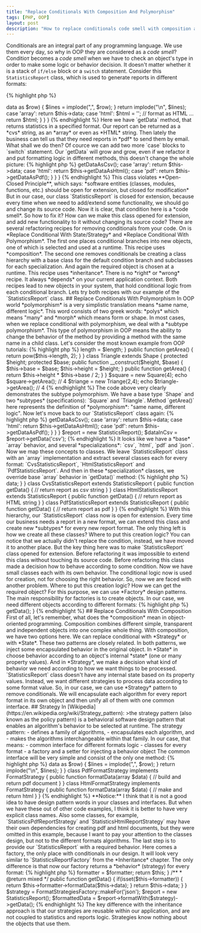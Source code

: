 ```yaml
---
title: "Replace Conditionals With Composition And Polymorphism"
tags: [PHP, OOP]
layout: post
description: "How to replace conditionals code smell with composition and Polymorphism"
---
```


Conditionals are an integral part of any programming language. We use them every day, so why in OOP they are considered as a *code smell*?
Conditioт becomes a *code smell* when we have to check an object's type in order to make some logic or behavior decision. It doesn't matter whether it is a stack of `if/else` block or a `switch` statement. Consider this `StatisticsReport` class, which is used to generate reports in different formats:

{% highlight php %}
<?php

class StatisticsReport
{

    protected $data;

    protected function initData() {
        // ...
    }

    public function getData($format = 'csv')
    {
        switch($format) {
            case 'csv':
                $lines = [];
                foreach($this->data as $row) {
                    $lines = implode(",", $row);
                }

                return implode("\n", $lines);

            case 'array': 
                return $this->data;

            case 'html':
                $html = '';
                // format as HTML ...
                return $html;
        }
    }
}
{% endhighlight %}

Here we have `getData` method, that returns statistics in a specified format. Our report can be returned as a *cvs* string, as an *array* or even as *HTML* string. Then lately the business can tell us that they need reports in *pdf* to send them by email. What shall we do then? Of cource we can add two more `case` blocks to `switch` statement. Our `getData` will grow and grow, even if we refactor it and put formatting logic in different methods, this doesn't change the whole picture:

{% highlight php %}
<?php

class StatisticsReport
{

    protected $data;

    protected function initData() {
        // ...
    }

    public function getData($format = 'csv')
    {
        switch($format) {
            case 'csv':
               return $this->getDataAsCsv();

            case 'array': 
                return $this->data;

            case 'html':
                return $this->getDataAsHtml();

            case 'pdf':
                return $this->getDataAsPdf();
        }
    }
}
{% endhighlight %}

This class violates **Open-Closed Principle**, which says:

*software entities (classes, modules, functions, etc.) should be open for extension, but closed for modification*

But in our case, our class `StatisticsReport` is closed for extension, because every time when we need to add/extend some functionality, we should go and change its source code. Now it is clear, that condition here is a *code smell*. So how to fix it? How can we make this class opened for extension, and add new functionality to it without changing its source code?

There are several refactoring recipes for removing conditionals from your code. On is *Replace Conditional With State/Strategy* and *Replace Conditional With Polymorphism*.
The first one places conditional branches into new objects, one of which is selected and used at a runtime. This recipe uses *composition*. The second one removes conditionals be creating a class hierarchy with a base class for the default condition branch and subclasses for each specialization. And again the required object is chosen at a runtime. This recipe uses *inheritance*.

There is no *right* or *wrong* recipe. It always *depends* on your current application context. Both recipes lead to new objects in your system, that hold conditional logic from each conditional branch.

Lets try both recipes with our example of the `StatisticsReport` class.

## Replace Conditionals With Polymorphism

In OOP world *polymorphism* is a very simplistic translation means *same name, different logic*. This word consists of two greek words: *polys* which means "many" and *morph* which means form or shape. In most cases, when we replace conditional with polymorphism, we deal with a *subtype polymorphism*. This type of polymorphism in OOP means the ability to change the behavior of the method by providing a method with the same name in a child class.
Let's consider the most known example from OOP tutorials:

{% highlight php %}
<?php

abstract class Shape 
{
    abstract public function getArea();
}

class Square extends Shape
{
    protected $length;

    public function __construct($length) {
        $this->length = $length;
    }

    public function getArea() {
        return pow($this->length, 2);
    }
}

class Triangle extends Shape
{
    protected $height;
    protected $base;

    public function __construct($height, $base) {
        $this->base = $base;
        $this->height = $height;
    }

    public function getArea() {
        return $this->height * $this->base / 2;
    }
}

$square = new Square(4);
echo $square->getArea(); // 4

$triange = new Triange(2,4);
echo $triangle->getArea(); // 4
{% endhighlight %}

The code above very clearly demonstrates the subtype polymorphism. We have a base type `Shape` and two *subtypes* (specifications): `Square` and `Triangle`. Method `getArea()` here represents the definition of *polymorphism*: "same name, different logic".

Now let's move back to our `StatisticsReport` class again:

{% highlight php %}
<?php

class StatisticsReport
{

    protected $data;

    protected function initData() {
        // ...
    }

    public function getData($format = 'csv')
    {
        switch($format) {
            case 'csv':
               return $this->getDataAsCsv();

            case 'array': 
                return $this->data;

            case 'html':
                return $this->getDataAsHtml();

            case 'pdf':
                return $this->getDataAsPdf();
        }
    }
}

$report = new StatisticsReport();
$dataInCsv = $report->getData('csv');
{% endhighlight %}

It looks like we have a *base* `array` behavior, and several *specializations*: `csv`, `html`, `pdf` and `json`. Now we map these concepts to classes. We leave `StatisticsReport` class with an `array` implementation and extract several classes each for every format: `CvsStatisticsReport`, `HtmlStatisticsReport` and `PdfStatisticsReport`. And then in these *specialization* classes, we override base `array` behavior in `getData()` method:

{% highlight php %}
<?php

class StatisticsReport
{
    protected $data;

    protected function initData() {
        // ...
    }

    public function getData()
    {
        return $this->data;
    }
}

class CvsStatisticsReport extends StatisticsReport 
{
    public function getData()
    {
        // return report as csv string
    }
}

class HtmlStatisticsReport extends StatisticsReport 
{
    public function getData()
    {
        // return report as HTML string
    }
}

class PdfStatisticsReport extends StatisticsReport 
{
    public function getData()
    {
        // return report as pdf
    }
}

{% endhighlight %}

With this hierarchy, our `StatisticsReport` class now is open for extension. Every time our business needs a report in a new format, we can extend this class and create new *subtypes* for every new report format. The only thing left is how we create all these classes? Where to put this creation logic? 

You can notice that we actually didn't replace the condition, instead, we have moved it to another place. But the key thing here was to make `StatisticsReport` class opened for extension. Before refactoring it was impossible to extend this class without touching its source code. Before refactoring this class made a decision how to behave according to some condition. Now we have small classes each with its own behavior. The conditional logic now is used for creation, not for choosing the right behavior.

So, now we are faced with another problem. Where to put this creation logic? How we can get the required object? For this purpose, we can use *Factory* design patterns. The main responsibility for factories is to create objects. In our case, we need different objects according to different formats:

{% highlight php %}
<?php

class StatisticsReportFactory
{
    public static function makeFor($format) {
        switch($format) {
            case 'csv':
               return new CvsStatisticsReport();
            case 'array': 
                return new StatisticsReport();
            case 'html':
                return new HtmlStatisticsReport();
            case 'pdf':
                return new PdfStatisticsReport();           
        }
    }
    
}

{% endhighlight %}

Next time, when our manager comes to us and asks to build API for reports, so these reports now should be available in *json* format, it can be done easily. And without touching existing classes, of course except for the factory. We simply go and create a new `JsonStatisticsReport` and add a new `case` statement for it:

{% highlight php %}
<?php 

class JsonStatisticsReport extends StatisticsReport 
{
    public function getData()
    {
        // return report as json string
    }
}

class StatisticsReportFactory
{
    public static function makeFor($format) {
        switch($format) {
            case 'csv':
               return new CvsStatisticsReport();
            case 'array': 
                return new StatisticsReport();
            case 'html':
                return new HtmlStatisticsReport();
            case 'pdf':
                return new PdfStatisticsReport();     
            case 'json':
                return new JsonStatisticsReport();        
        }
    }
}
{% endhighlight %}

And then somewhere in api controller in our application:

{% highlight php %}
<?php


public function getReport(Request $request)
{
    $jsonReport = StatisticsReportFactory::makeFor('json');
    // set report parameters from request
    return $jsonReport->getData();
}

{% endhighlight %}

## Replace Conditionals With Composition

First of all, let's remember, what does the *composition* mean in object-oriented programming. Composition combines different simple, transparent and independent objects into one complex whole thing. 

With composition, we have two options here. We can replace conditional with *Strategy* or with *State*. These two patterns are closely related. In both patterns, we inject some encapsulated behavior in the original object. In *State* in choose behavior according to an object's internal *state* (one or many property values). And in *Strategy*, we make a decision what kind of behavior we need according to how we want things to be processed. 

`StatisticsReport` class doesn't have any internal state based on its property values. Instead, we want different strategies to process data according to some format value. So, in our case, we can use *Strategy* pattern to remove conditionals. We will encapsulate each algorithm for every report format in its own object and then unify all of them with one common interface.

## Strategy

In [Wikipedia](https://en.wikipedia.org/wiki/Strategy_pattern):

>the strategy pattern (also known as the policy pattern) is a behavioral software design pattern that enables an algorithm's behavior to be selected at runtime. 

The strategy pattern:

- defines a family of algorithms,
- encapsulates each algorithm, and
- makes the algorithms interchangeable within that family.

In our case, that means:
- common interface for different formats logic
- classes for every format
- a factory and a setter for injecting a behavior object

The common interface will be very simple and consist of the only one method:

{% highlight php %}
<?php

interface FormatStrategy {
    public function formatData(array $data);
} 

class JsonFormatStrategy implements FormatStrategy {
    public function formatData(array $data) {
        return json_encode($data);
    }
}

class CsvFormatStrategy implements FormatStrategy {
    public function formatData(array $data) {
        $lines = [];

        foreach($this->data as $row) {
            $lines = implode(",", $row);
        }

        return implode("\n", $lines);
    }
}

class PdfFormatStrategy implements FormatStrategy {
    public function formatData(array $data) {
        // build and return pdf document
    }
}

class HtmlFormatStrategy implements FormatStrategy {
    public function formatData(array $data) {
        // make and return html
    }
}

{% endhighlight %} 

**Notice:** I think that it is not a good idea to have design pattern words in your classes and interfaces. But when we have these out of other code examples, I think it is better to have very explicit class names. Also some classes, for example, `StatisticsPdfReportStrategy` and `StatisticsHtmlReportStrategy` may have their own dependencies for creating pdf and html documents, but they were omitted in this example, because I want to pay your attention to the classes design, but not to the different formats algorithms.

The last step is to provide our `StatisticsReport` with a required behavior. Here comes a factory, the only place with conditionals in our design. It will look very similar to `StatisticsReportFactory` from the *Inheritance* chapter. The only difference is that now our factory returns a *behavior* (strategy) for every format:

{% highlight php %}
<?php 

class FormatStrategiesFactory {
    public static function makeFor($format) {
        switch($format) {
            case 'csv':
               return new CsvFormatStrategy();
            case 'html':
                return new HtmlFormatStrategy();
            case 'pdf':
                return new PdfFormatStrategy();     
            case 'json':
                return new JsonFormatStrategy();        
        }
    }
}

{% endhighlight %}

Then we need a setter for a strategy to be injected in our `StatisticsReport` class. And also we need to update its `getData` method. Now this method will use the provided strategy for formatting:

{% highlight php %}
<?php 

class StatisticsReport 
{
    /**
     * @var FormatStrategy
     */
    protected $formatter;

    /**
     * @var array
     */
    protected $data;

    /**
     * @var FormatStrategy $formatter
     * @return $this
     */
    public function formatWith(FormatStrategy $formatter) {
        $this->formatter = $formatter;

        return $this;
    }

    /**
     * @return mixed
     */
    public function getData() {
        if(isset($this->formatter)) {
            return $this->formatter->formatData($this->data);
        }

        return $this->data;
    }
}

$strategy = FormatStrategiesFactory::makeFor('json');
$report = new StatisticsReport();

$formattedData = $report->formatWith($strategy)->getData();
{% endhighlight %}

The key difference with the inheritance approach is that our strategies are reusable within our application, and are not coupled to statistics and reports logic. Strategies know nothing about the objects that use them.
